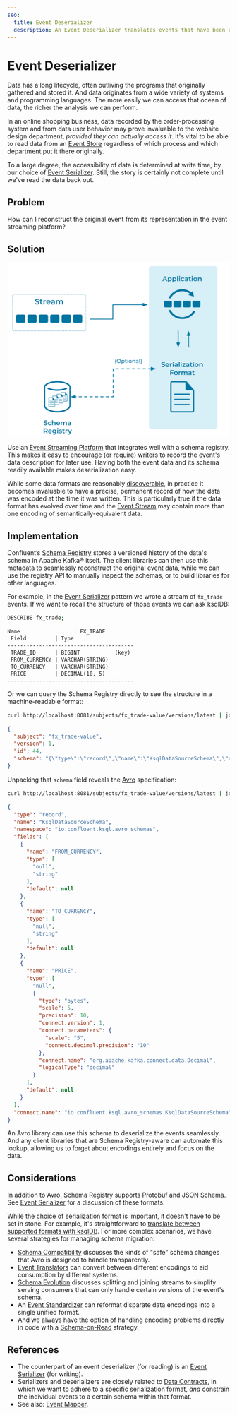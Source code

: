 ```yaml
---
seo:
  title: Event Deserializer
  description: An Event Deserializer translates events that have been encoded for storage into usable, language-specific data structures.
---
```


# Event Deserializer

Data has a long lifecycle, often outliving the programs that
originally gathered and stored it. And data originates from a wide
variety of systems and programming languages. The more easily we can
access that ocean of data, the richer the analysis we can perform.

In an online shopping business, data recorded by the order-processing
system and from data user behavior may prove invaluable to the website
design department, _provided they can actually access it_. It's
vital to be able to read data from an [Event
Store](../event-storage/event-store.md) regardless of which process
and which department put it there originally.

To a large degree, the accessibility of data is determined at write
time, by our choice of [Event
Serializer](./event-serializer.md). Still, the story is certainly not
complete until we've read the data back out.

## Problem

How can I reconstruct the original event from its representation in the event streaming platform?

## Solution

![event deserializer](../img/event-deserializer.svg)

Use an [Event Streaming
Platform](../event-stream/event-streaming-platform.md) that integrates
well with a schema registry. This makes it easy to encourage (or
require) writers to record the event's data description for later
use. Having both the event data and its schema readily available makes
deserialization easy.

While some data formats are reasonably
[discoverable](https://en.wikipedia.org/wiki/Discoverability), in
practice it becomes invaluable to have a precise, permanent record of
how the data was encoded at the time it was written. This is
particularly true if the data format has evolved over time and the
[Event Stream](../event-stream/event-stream.md) may contain more than
one encoding of semantically-equivalent data.

## Implementation

Confluent’s [Schema
Registry](https://docs.confluent.io/cloud/current/cp-component/schema-reg-cloud-config.html)
stores a versioned history of the data's schema in Apache Kafka&reg;
itself. The client libraries can then use this metadata to seamlessly
reconstruct the original event data, while we can use the registry API
to manually inspect the schemas, or to build libraries for other
languages.

For example, in the [Event Serializer](./event-serializer.md) pattern
we wrote a stream of `fx_trade` events. If we want to recall the
structure of those events we can ask ksqlDB:

```sh
DESCRIBE fx_trade;
```

```text
Name                 : FX_TRADE
 Field         | Type
----------------------------------------
 TRADE_ID      | BIGINT           (key)
 FROM_CURRENCY | VARCHAR(STRING)
 TO_CURRENCY   | VARCHAR(STRING)
 PRICE         | DECIMAL(10, 5)
----------------------------------------
```

Or we can query the Schema Registry directly to see the structure in a
machine-readable format:

```sh
curl http://localhost:8081/subjects/fx_trade-value/versions/latest | jq .
```

```json
{
  "subject": "fx_trade-value",
  "version": 1,
  "id": 44,
  "schema": "{\"type\":\"record\",\"name\":\"KsqlDataSourceSchema\",\"namespace\":\"io.confluent.ksql.avro_schemas\",\"fields\":[{\"name\":\"FROM_CURRENCY\",\"type\":[\"null\",\"string\"],\"default\":null},{\"name\":\"TO_CURRENCY\",\"type\":[\"null\",\"string\"],\"default\":null},{\"name\":\"PRICE\",\"type\":[\"null\",{\"type\":\"bytes\",\"scale\":5,\"precision\":10,\"connect.version\":1,\"connect.parameters\":{\"scale\":\"5\",\"connect.decimal.precision\":\"10\"},\"connect.name\":\"org.apache.kafka.connect.data.Decimal\",\"logicalType\":\"decimal\"}],\"default\":null}],\"connect.name\":\"io.confluent.ksql.avro_schemas.KsqlDataSourceSchema\"}"
}
```

Unpacking that `schema` field reveals the [Avro][avro] specification:

```sh
curl http://localhost:8081/subjects/fx_trade-value/versions/latest | jq -rc .schema | jq .
```
```json
{
  "type": "record",
  "name": "KsqlDataSourceSchema",
  "namespace": "io.confluent.ksql.avro_schemas",
  "fields": [
    {
      "name": "FROM_CURRENCY",
      "type": [
        "null",
        "string"
      ],
      "default": null
    },
    {
      "name": "TO_CURRENCY",
      "type": [
        "null",
        "string"
      ],
      "default": null
    },
    {
      "name": "PRICE",
      "type": [
        "null",
        {
          "type": "bytes",
          "scale": 5,
          "precision": 10,
          "connect.version": 1,
          "connect.parameters": {
            "scale": "5",
            "connect.decimal.precision": "10"
          },
          "connect.name": "org.apache.kafka.connect.data.Decimal",
          "logicalType": "decimal"
        }
      ],
      "default": null
    }
  ],
  "connect.name": "io.confluent.ksql.avro_schemas.KsqlDataSourceSchema"
}
```

An Avro library can use this schema to deserialize the events
seamlessly. And any client libraries that are Schema Registry-aware
can automate this lookup, allowing us to forget about encodings
entirely and focus on the data.

## Considerations

In addition to Avro, Schema Registry supports Protobuf and JSON
Schema. See [Event Serializer](./event-serializer.md) for a discussion
of these formats.

While the choice of serialization format is important, it doesn't have
to be set in stone. For example, it's straightforward to [translate between
supported formats with
ksqlDB](https://kafka-tutorials.confluent.io/changing-serialization-format/ksql.html). For
more complex scenarios, we have several strategies for managing schema
migration:

* [Schema
  Compatibility](http://localhost:8000/event-stream/schema-evolution/)
  discusses the kinds of "safe" schema changes that Avro is designed
  to handle transparently.
* [Event Translators](../event-processing/event-translator.md ) can
  convert between different encodings to aid consumption by different
  systems.
* [Schema
  Evolution](http://localhost:8000/event-stream/schema-evolution/)
  discusses splitting and joining streams to simplify serving
  consumers that can only handle certain versions of the event's
  schema.
* An [Event Standardizer](./event-standardizer.md) can reformat
  disparate data encodings into a single unified format.
* And we always have the option of handling encoding problems directly
  in code with a [Schema-on-Read](./schema-on-read.md) strategy.

## References

* The counterpart of an event deserializer (for reading) is an [Event Serializer](./event-serializer.md) (for writing).
* Serializers and deserializers are closely related to [Data
  Contracts](./data-contract.md), in which we want to adhere to a
  specific serialization format, _and_ constrain the individual events
  to a certain schema within that format.
* See also: [Event Mapper](../event-processing/event-mapper.md).

[Avro]: https://avro.apache.org/docs/current/
